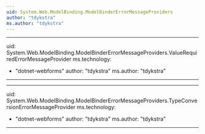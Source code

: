 ```yaml
---
uid: System.Web.ModelBinding.ModelBinderErrorMessageProviders
author: "tdykstra"
ms.author: "tdykstra"
---
```


---
uid: System.Web.ModelBinding.ModelBinderErrorMessageProviders.ValueRequiredErrorMessageProvider
ms.technology: 
  - "dotnet-webforms"
author: "tdykstra"
ms.author: "tdykstra"
---

---
uid: System.Web.ModelBinding.ModelBinderErrorMessageProviders.TypeConversionErrorMessageProvider
ms.technology: 
  - "dotnet-webforms"
author: "tdykstra"
ms.author: "tdykstra"
---
